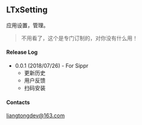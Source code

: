 ## LTxSetting

应用设置，管理。
> 不用看了，这个是专门订制的，对你没有什么用！



#### Release Log

 +  0.0.1 (2018/07/26)  - For Sippr
     + 更新历史
     +  用户反馈
     +  扫码安装

#### Contacts

liangtongdev@163.com


